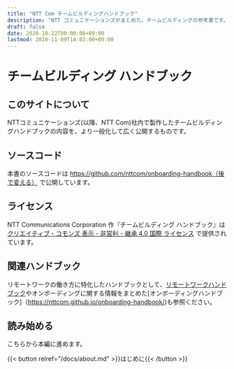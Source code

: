```yaml
---
title: "NTT Com チームビルディングハンドブック"
description: "NTT コミュニケーションズがまとめた、チームビルディングの参考書です。"
draft: false
date: 2020-10-22T00:00:00+09:00
lastmod: 2020-11-09T14:03:00+09:00
---
```


# チームビルディング ハンドブック

## このサイトについて

NTTコミュニケーションズ(以降、NTT Com)社内で製作したチームビルディングハンドブックの内容を、より一般化して広く公開するものです。

## ソースコード

本書のソースコードは https://github.com/nttcom/onboarding-handbook（後で変える） で公開しています。

## ライセンス

NTT Communications Corporation 作『チームビルディング ハンドブック』は [クリエイティブ・コモンズ 表示 - 非営利 - 継承 4.0 国際 ライセンス](http://creativecommons.org/licenses/by-nc-sa/4.0/) で提供されています。

## 関連ハンドブック

リモートワークの働き方に特化したハンドブックとして、[リモートワークハンドブック](https://nttcom.github.io/remote-work-handbook/)やオンボーディングに関する情報をまとめた[オンボーディングハンドブック]（https://nttcom.github.io/onboarding-handbook/)も参照ください。

## 読み始める

こちらから本編に進めます。

{{< button relref="/docs/about.md" >}}はじめに{{< /button >}}
